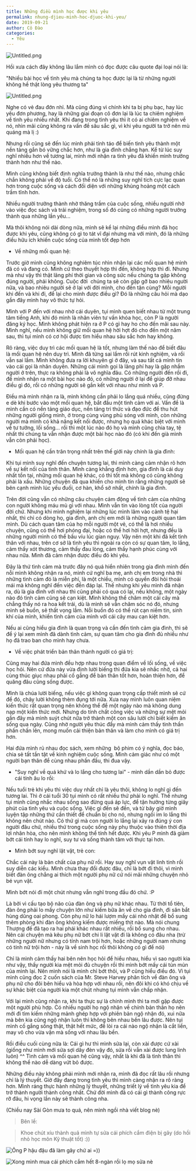 ```yaml
---
title: Những điều mình học được khi yêu
permalink: nhung-djieu-minh-hoc-djuoc-khi-yeu/
date: 2019-09-21
author: Cô Đào
categories:
  - Yêu
---
```


![Untitled.png](https://prod-files-secure.s3.us-west-2.amazonaws.com/1c35bcdc-42a4-44e8-9d9c-01e2d858c279/72e252f6-461b-425f-9d27-fb39b88b9a6e/Untitled.png?X-Amz-Algorithm=AWS4-HMAC-SHA256&X-Amz-Content-Sha256=UNSIGNED-PAYLOAD&X-Amz-Credential=AKIAT73L2G45HZZMZUHI%2F20240313%2Fus-west-2%2Fs3%2Faws4_request&X-Amz-Date=20240313T024323Z&X-Amz-Expires=3600&X-Amz-Signature=14bfcc061f547827109f088e058d80d7c93dea0d07bb2d47cdd3ca7d1934e6ad&X-Amz-SignedHeaders=host&x-id=GetObject)


Hồi xưa cách đây không lâu lắm mình có đọc được câu quote đại loại nói là:


"Nhiều bài học về tình yêu mà chúng ta học được lại là từ những người không hề thật lòng yêu thương ta"


![Untitled.png](https://prod-files-secure.s3.us-west-2.amazonaws.com/1c35bcdc-42a4-44e8-9d9c-01e2d858c279/78aab6be-31ae-41b7-a2ec-318488cb15cc/Untitled.png?X-Amz-Algorithm=AWS4-HMAC-SHA256&X-Amz-Content-Sha256=UNSIGNED-PAYLOAD&X-Amz-Credential=AKIAT73L2G45HZZMZUHI%2F20240313%2Fus-west-2%2Fs3%2Faws4_request&X-Amz-Date=20240313T024323Z&X-Amz-Expires=3600&X-Amz-Signature=0d2b8d116455803df6e18d3b82015811df2fb26c37cfe954ff88f6cf24f4260c&X-Amz-SignedHeaders=host&x-id=GetObject)


Nghe có vẻ đau đớn nhỉ. Mà cũng đúng vì chính khi ta bị phụ bạc, hay lúc yêu đơn phương, hay là những giai đoạn cô đơn lại là lúc ta chiêm nghiệm về tình yêu nhiều nhất. Khi đang trong tình yêu thì ít có ai chiêm nghiệm về nó, nhìn mãi cũng không ra vấn đề sâu sắc gì, vì khi yêu người ta trở nên mù quáng mà lị :)


Nhưng rồi cũng sẽ đến lúc mình phải tỉnh táo để biến tình yêu thành một nền tảng gắn bó vững chắc hơn, như là gia đình chẳng hạn. Kể từ lúc suy nghĩ nhiều hơn về tương lai, mình mới nhận ra tình yêu đã khiến mình trưởng thành hơn như thế nào.


Mình cũng không biết định nghĩa trưởng thành là như thế nào, nhưng chắc chắn không phải về độ tuổi. Có thể nó là những suy nghĩ tích cực lạc quan hơn trong cuộc sống và cách đối diện với những khủng hoảng một cách trầm tĩnh hơn.


Nhiều người trưởng thành nhờ thăng trầm của cuộc sống, nhiều người nhờ vào việc đọc sách và trải nghiệm, trong số đó cũng có những người trưởng thành qua những lần yêu...


Mà thôi không nói dài dòng nữa, mình sẽ kể lại những điều mình đã học được khi yêu, cũng không có gì to tát vĩ đại nhưng mà với mình, đó là những điều hữu ích khiến cuộc sống của mình tốt đẹp hơn

- Về những mối quan hệ:

Trước giờ mình cũng không nghiêm túc nhìn nhận lại các mối quan hệ mình đã có và đang có. Mình cứ theo thuyết hợp thì đến, không hợp thì đi. Nhưng mà như vậy thì thật lãng phí thời gian và công sức nếu chúng ta gặp không đúng người, phải không. Cuộc đời  chúng ta sẽ còn gặp gỡ bao nhiêu người nữa, và bao nhiêu người sẽ ở lại với đời mình, cho đến tận cùng? Mỗi người khi đến và khi đi, để lại cho mình được điều gì? Đó là những câu hỏi mà dạo gần đây mình hay vô thức tự hỏi.


Mình với P đến với nhau nhờ cái duyên, tụi mình quen biết nhau từ một trung tâm tiếng Anh, khi đó mình là nhân viên tư vấn khóa học, còn P là người đăng ký học. Mình không phát hiện ra ở P có gì hay ho cho đến mãi sau này. Mình nghĩ, nếu mình không giữ mối quan hệ hời hợt đó cho đến một năm sau, thì tụi mình có cơ hội được tìm hiểu nhau sâu sắc hơn hay không.


Rõ ràng, việc duy trì các mối quan hệ là tốt, nhưng làm thế nào để biết đâu là mối quan hệ nên duy trì. Mình đã từng sai lầm rồi rút kinh nghiệm, và rồi vẫn sai lầm. Mình không đưa ra lời khuyên gì ở đây, và sau tất cả mình tin vào cái gọi là nhân duyên. Những cái mình gọi là lãng phí hay là gặp nhầm người ở trên, thực ra không phải là vô nghĩa đâu. Có những người đến rồi đi, để mình nhận ra một bài học nào đó, có những người ở lại để giúp đỡ nhau điều gì đó, rồi có những người sẽ gắn kết với nhau như mình và P.


Điều mà mình nhận ra là, mình không cần phải lo lắng quá nhiều, cũng đừng e dè khi bước vào một mối quan hệ, bắt đầu một tình cảm với ai. Vấn đề là mình cần có nền tảng giáo dục, nền tảng tri thức và đạo đức để thu hút những người giống mình, ở trong cùng vùng phủ sóng với mình, còn những người mà mình có khả năng kết nối được, nhưng họ quá khác biệt với mình về tư tưởng, lối sống... rồi thì một lúc nào đó họ và mình cũng chia tay, tệ nhất thì chúng ta vẫn nhận được một bài học nào đó (có khi đến già mình vẫn còn phải học).

- Mối quan hệ cần trân trọng nhất trên thế giới này chính là gia đình:

Khi tụi mình suy nghĩ đến chuyện tương lai, thì mình càng cảm nhận rõ hơn về sự kết nối của tình thân. Mình càng khẳng định hơn, gia đình là cái duy nhất tồn tại, những mối quan hệ khác, có thì tốt mà không có cũng không phải là xấu. Những chuyện đã qua khiến cho mình tin rằng những người sẽ bên cạnh mình lúc yếu đuối, cơ hàn, khổ sở nhất, chính là gia đình.


Trên đời cũng vẫn có những câu chuyện cảm động về tình cảm của những con người không máu mủ gì với nhau. Mình vẫn tin vào lòng tốt của người đời chứ. Nhưng khi mình nghiệm lại những lúc mình lâm vào cảnh tệ hại nhất, thì chỉ có dòng họ, gia đình, anh chị em mới là những người quan tâm mình. Dù cách quan tâm của họ mỗi người một vẻ, có thể là hơi nhiều chuyện, cũng có thể hơi phóng đại, hoặc có thể hơi hời hợt, nhưng đều là những người mình có thể bấu víu lúc gian nguy. Vậy nên một khi đã kết tình thân với nhau, trên cơ sở là tình yêu thì ngoài ra còn có sự quan tâm, lo lắng, cảm thấy xót thương, cảm thấy đau lòng, cảm thấy hạnh phúc cùng với nhau nữa. Mình đã cảm nhận được điều đó khi yêu.


Đây là thứ tình cảm mà trước đây nó quá hiển nhiên trong gia đình mình đến nỗi mình không nhận ra nó, mình cứ nghĩ ba mẹ, anh chị em trong nhà thì những tình cảm đó là miễn phí, là một chiều, mình có quyền đòi hỏi thoải mái mà không nghĩ đến việc đền đáp lại. Thế nhưng khi yêu mình đã nhận ra, dù là gia đình với nhau thì cũng phải có qua có lại, nếu không, một ngày nào đó tình cảm cũng sẽ cạn kiệt. Mình không thể chăm một cái cây mà chẳng thấy nó ra hoa kết trái, dù là mình sẽ vẫn chăm sóc nó đó, nhưng mình sẽ buồn, sẽ thất vọng lắm. Nỗi buồn đó có thể rút cạn niềm tin, sinh khí của mình, khiến tình cảm của mình với cái cây mau cạn kiệt hơn.


Nếu ai cũng hiểu gia đình là quan trọng và cần đến tình cảm gia đình, thì sẽ để ý lại xem mình đã dành tình cảm, sự quan tâm cho gia đình đủ nhiều như họ đã trao ban cho mình hay chưa.

- Về việc phát triển bản thân thành người có giá trị:

Cũng may hai đứa mình đều hợp nhau trong quan điểm về lối sống, về việc học hỏi. Nên cứ đứa này vừa định lười biếng thì đứa kia sẽ nhắc nhở, cả hai cùng thúc giục nhau phải cố gắng để bản thân tốt hơn, hoàn thiện hơn, để quăng đâu cũng sống được.


Mình là chúa lười biếng, nếu việc gì không quan trọng cấp thiết mình sẽ cứ để đó, chây lười không thèm đụng tới nữa. Xưa nay mình luôn quan niệm kiến thức rất quan trọng nên không thể để một ngày nào mà không dung nạp một kiến thức mới. Nhưng do tính chất công việc và những sự mệt mỏi gần đây mà mình suýt chút nữa trở thành một con sâu lười chỉ biết kiếm ăn sống qua ngày. Cũng nhờ người yêu thúc đẩy mà mình cảm thấy tinh thần phấn chấn lên, mong muốn cải thiện bản thân và làm cho mình có giá trị hơn.


Hai đứa mình rủ nhau đọc sách, xem những  bộ phim có ý nghĩa, đọc báo, chia sẻ tất tần tật về kinh nghiệm cuộc sống. Mình cảm giác như có một người bạn thân để cùng nhau phấn đấu, thi đua vậy.

- "Suy nghĩ về quá khứ và lo lắng cho tương lai" - mình dần dần bỏ được cái tính âu lo rồi:

Nếu tuổi trẻ khi yêu thì việc duy nhất chỉ là yêu thôi, không lo nghĩ gì đến tương lai. Thì ở cái tuổi 30 tụi mình có rất nhiều thứ phải lo nghĩ. Thế nhưng tụi mình cũng nhắc nhau sống sao đừng quá áp lực, để tận hưởng từng giây phút của tình yêu và cuộc sống. Việc gì đến sẽ đến, và từ bây giờ mình luyện tập những thứ cần thiết để chuẩn bị cho nó, nhưng ngồi im lo lắng thì không nên chút nào. Có thứ gì mà con người lo lắng lại xảy ra đúng ý con người đâu chứ, nhiều thứ trong cuộc sống này phụ thuộc vào thiên thời địa lợi nhân hòa, cho nên mình không thể tính hết được. Khi yêu P mình đã giảm bớt cái tính hay lo nghĩ, suy tư và sống thành tâm với thực tại hơn.

- Mình bớt suy nghĩ lặt vặt, trẻ con:

Chắc cái này là bản chất của phụ nữ rồi. Hay suy nghĩ vụn vặt linh tinh rồi suy diễn các kiểu. Mình chưa thay đổi được đâu, chỉ là bớt đi thôi, vì mình biết đàn ông chẳng ai thích một người phụ nữ cứ nói mãi những chuyện nhỏ bé vụn vặt.


Mình bớt nói đi một chút nhưng vẫn nghĩ trong đầu đó chứ. :P


Là bởi vì cấu tạo bộ não của đàn ông và phụ nữ khác nhau. Từ thời tổ tiên, đàn ông phải lo mấy chuyện lớn như kiếm bữa ăn về cho gia đình, đi săn bắt hùng dũng oai phong. Còn phụ nữ lo hái lượm mấy cái nhỏ nhặt để bổ sung thêm phòng khi đàn ông không kiếm được miếng thịt nào. Mà nói chung Thượng đế đã tạo ra hai phái khác nhau rất nhiều, rồi bổ sung cho nhau. Nên cái chuyện mà kêu phụ nữ bớt chi li lặt vặt đi là không có đâu nha (trừ những người nữ nhưng có tính nam trội hơn, hoặc những người nam nhưng có tính nữ trội hơn - này là về sinh học rồi thôi không có gì để nói)


Chỉ là mình cảm thấy hai bên nên học hỏi để hiểu nhau, hiểu vì sao người kia như vậy, thấy người kia mệt mỏi đủ chuyện rồi thì mình bớt mấy cái tủn mủn của mình lại. Nên mình nói là mình chỉ bớt thôi, và P cũng hiểu điều đó. Vì tụi mình cũng đọc 2 cuốn sách của Mr. Steve Harvey phân tích về đàn ông và phụ nữ cho đôi bên hiểu và hòa hợp với nhau rồi, nên đôi khi có khó chịu về sự khác biệt của người kia một chút nhưng tụi mình vẫn chấp nhận.


Với lại mình cũng nhận ra, khi ta thực sự là chính mình thì ta mới gặp được một người phù hợp. Có nhiều người họ ngộ nhận về chính bản thân họ nên mới đi tìm kiếm những mảnh ghép hợp với phiên bản ngộ nhận đó, xui nữa mà bên kia cũng ngộ nhận luôn thì không bên nhau bền lâu được. Nên tụi mình cố gắng sống thật, thật hết mức, để lòi ra cái nào ngộ nhận là cắt liền, may vô cho vừa vặn mà sống với nhau lâu bền.


Rồi điều cuối cùng nữa là: Cái gì hư thì mình sửa lại, còn xài được cứ xài (giống như mình mới sửa sợi dây đèn vậy đó, sửa rồi vẫn xài được lung linh luôn) ^^ Tình cảm và mối quan hệ cũng vậy, nhất là khi đã là tình thân thì không thể nào dễ dàng vứt bỏ được.


Những điều này không phải mình mới nhận ra, mình đã đọc rất lâu rồi nhưng chỉ là lý thuyết. Giờ đây đang trong tình yêu thì mình càng nhận ra rõ ràng hơn. Mình ráng thực hành những lý thuyết, những triết lý về tình yêu kia để trở thành người thành công nhất. Chứ đời mình đã có cái gì thành công rực rỡ đâu, hi vọng lần này sẽ thành công nha.


(Chiều nay Sài Gòn mưa to quá, nên mình ngồi nhà viết blog nè)


> Bên lề:


> Khoe chút xíu thành quả mình tự sửa cái phích cắm điện bị gãy (do hồi nhỏ học môn Kỹ thuật tốt) :))


![Ông P hậu đậu đã làm gãy chứ ai =))](https://prod-files-secure.s3.us-west-2.amazonaws.com/1c35bcdc-42a4-44e8-9d9c-01e2d858c279/5100170c-681b-449c-8333-3442929d72af/Untitled.png?X-Amz-Algorithm=AWS4-HMAC-SHA256&X-Amz-Content-Sha256=UNSIGNED-PAYLOAD&X-Amz-Credential=AKIAT73L2G45HZZMZUHI%2F20240313%2Fus-west-2%2Fs3%2Faws4_request&X-Amz-Date=20240313T024323Z&X-Amz-Expires=3600&X-Amz-Signature=7735ab6cc41c79f83070c184df4f6d49b9cc03ba4d152de3c9baac0404c50591&X-Amz-SignedHeaders=host&x-id=GetObject)


![Xong mình mua cái phích cắm hết 8-ngàn rồi lọ mọ sửa nè](https://prod-files-secure.s3.us-west-2.amazonaws.com/1c35bcdc-42a4-44e8-9d9c-01e2d858c279/b79bf412-3769-4025-bfde-bdf89de7403f/Untitled.png?X-Amz-Algorithm=AWS4-HMAC-SHA256&X-Amz-Content-Sha256=UNSIGNED-PAYLOAD&X-Amz-Credential=AKIAT73L2G45HZZMZUHI%2F20240313%2Fus-west-2%2Fs3%2Faws4_request&X-Amz-Date=20240313T024323Z&X-Amz-Expires=3600&X-Amz-Signature=8be8e729ffe3746761b6ed7d3e5d947d1044b7f12ba20d0350a8bebeff2e3a0f&X-Amz-SignedHeaders=host&x-id=GetObject)

